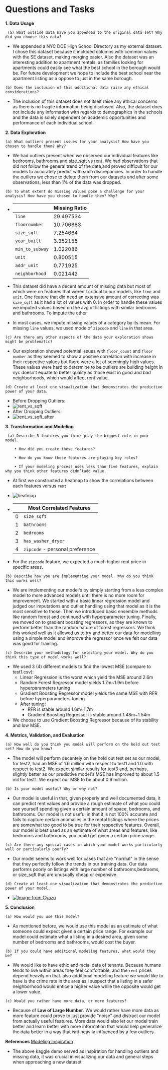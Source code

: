 # Questions and Tasks

**1. Data Usage**

 ``` (a) What outside data have you appended to the original data set? Why did you choose this data?```
  - We appended a NYC DOE High School Directory as my external dataset. I chose this dataset 
    because it included columns with common values with the SE dataset, making merging easier. 
    Also the dataset was an interesting addition to apartment rentals, as families looking for 
    apartments could easily see what the best school in the borough would be. For future development 
    we hope to include the best school near the apartment listing as a oppose to just in the same borough.


 ```(b) Does the inclusion of this additional data raise any ethical considerations?```
 - The inclusion of this dataset does not itself raise any ethical concerns as 
   there is no fragile information being disclosed. Also, the dataset does not include 
   any information with regards to demographics in the schools and the data is solely 
   dependent on academic opportunities and performance of each individual school. 

    
**2. Data Exploration**

```(a) What outliers present issues for your analysis? How have you chosen to handle them? Why?```

   - We had outliers present when we observed our individual features like bedrooms, bathrooms,and size_sqft vs rent. We had observations that did not follow the general trend of the data,and proved difficult for our models to accurately predict with such discrepancies. In order to handle the outliers we chose to delete them from our datasets and after some observations, less than 1% of the data was dropped.

 ```(b) To what extent do missing values pose a challenge for your analysis? How have you chosen to handle them? Why?```

- |                 | Missing Ratio |
  | :-------------- | ------------- |
  | `line`          | 29.497534     |
  | `floornumber`   | 10.706883     |
  | `size_sqft`     | 7.254664      |
  | `year_built`    | 3.352155      |
  | `min_to_subway` | 1.022086      |
  | `unit`          | 0.800515      |
  | `addr_unit`     | 0.771925      |
  | `neighborhood`  | 0.021442      |

- This dataset did have a decent amount of missing data but most of which were on features that weren’t critical to our models, like `line` and `unit`. One feature that did need an extensive amount of correcting was `size_sqft` as it had a lot of values with 0. In order to handle these values we imputed values based on the avg of listings with similar bedrooms and bathrooms. To impute the other

- In most cases, we impute missing values of a category by its mean. For missing `line` values, we used mode of `zipcode` and `line` in that area. 

```(c) Are there any other aspects of the data your exploration shows might be problematic?```
 - Our exploration showed potential issues with `floor_count` and `floor number` as they seemed to show 
   a positive correlation with increase in their respective values but there were a lot of seemingly high
   values. These values were hard to determine to be outliers are building height in nyc doesn't equate
   to better quality as those exist in good and bad neighborhoods, which would affect rent value.


```(d) Create at least one visualization that demonstrates the predictive power of your data.```

- Before Dropping Outliers:
 - ![rent_vs_sqft](https://i.gyazo.com/2eb3d18e077bd9eca6d9855b977c3b27.png)
- After Dropping Outliers:
 - ![rent_vs_sqft_after](https://i.gyazo.com/6feba016bd4ac849b99b8550b4ed40ca.png)

**3. Transformation and Modeling**

``` (a) Describe 5 features you think play the biggest role in your model.```
        
        • How did you create these features?
        
        • How do you know these features are playing key roles?
        
        • If your modeling process uses less than five features, explain why you think other features didn’tadd value.
        

   - At first we constructed a heatmap to show the correlations between each features versus `rent`

   - ![heatmap](https://i.gyazo.com/3900811bf8acdcc692892f47dfaf93e2.png)

   - |      | **Most Correlated Features**        |
     | ---- | ----------------------------------- |
     | 0    | ```size_sqft```                     |
     | 1    | ```bathrooms```                     |
     | 2    | ```bedrooms```                      |
     | 3    | ```has_washer_dryer```              |
     | 4    | ```zipcode``` - personal preference |

- For the `zipcode` feature, we expected a much higher rent price in specific areas. 

```(b) Describe how you are implementing your model. Why do you think this works well?```

- We are implementing our model's by simply starting from a less complex model to more advanced models until there is no
more room for improvement. We started with a basic linear regression model and judged our imputations and outlier handling
using that model as it is the most sensitive to those. Then we introduced basic ensemble methods like random forest and continued
with hyperparameter tuning. Finally, we moved on to gradient boosting regressors, as they are known to perform better than the
random nature of forest regressors. We think this worked well as it allowed us to try and better our data for modelling using
a simple model and improve the regressor once we felt our data was good for training.

```(c) Describe your methodology for selecting your model. Why do you think this type of model works well?```

- We used 3 (4) different models to find the lowest MSE (compare to test1.csv):
  - Linear Regression is the worst which yield the MSE around 2.6m
  - Random Forest Regressor model yields 1.7m~1.9m before hyperparameters tuning
  - Gradient Boosting Regressor model yields the same MSE with RFR before hyperparameters tuning.
  - After tuning:
    - RFR is stable around 1.6m~1.7m
    - Gradient Boosting Regressor is stable around 1.48m~1.54m
- We choose to use Gradient Boosting Regressor because of its stability and low MSE.

**4. Metrics, Validation, and Evaluation**

```(a) How well do you think you model will perform on the hold out test set? How do you know?```

- The model will perform decentely on the hold out test set as our model, for test2, had an MSE of 1.6 million with respect to test1 and 1.0 with respect to test2. We expect similar results for test3 and, perhaps, slightly better as our predictive model's MSE has improved to about 1.5 mil for test1. We expect our MSE to be about 0.9 million.
 
```(b) Is your model useful? Why or why not?```

- Our model is useful in that, given properly and well documented data, it can predict rent values and provide a rough estimate of what you could see yourself spending given a certain amount of space, bedrooms, and bathrooms. Our model is not useful in that it is not 100% accurate and fails to capture certain anomalies in the rental listings where the prices are somewhat too good to be true for their respective features. Overall, our model is best used as an estimate of what areas and features, like bedrooms and bathrooms, you could get given a certain price range.

```(c) Are there any special cases in which your model works particularly well or particularly poorly?```
 - Our model seems to work well for cases that are "normal" in the sense that they perfectly follow the trends in our training data. Our data performs poorly on listings with large number of bathrooms,bedrooms, or size_sqft that are unusually cheap or expensive. 


```(d) Create at least one visualization that demonstrates the predictive power of your model.```

- [![Image from Gyazo](https://i.gyazo.com/30bcdf6d33944feb4412d8dca66b183e.png)](https://gyazo.com/30bcdf6d33944feb4412d8dca66b183e)

**5. Conclusion**

```(a) How would you use this model?```

 - As mentioned before, we would use this model as an estimate of what someone could expect given a certain price range. For example our model could estimate what a listing in a desired area, given some number of bedrooms and bathrooms, would cost the buyer. 


```(b) If you could have additional modeling features, what would they be?```

- We would like to have ethic and racial data of tenants. Because humans tends to live within areas they feel comfortable, and the `rent` prices depend heavily on that. also additional modeling feature we would like to have is the crime rate in the area as i suspect that a listing in a safer neighborhood would entice a higher value while the opposite would get a lower value. 


```(c) Would you rather have more data, or more features?```

- Because of **Law of Large Number**. We would rather have more data as more feature could prove to just provide "noise" and distract our model from actually useful features. More data would also let our model train better and learn better with more information that would help generalize the data better in a way that isnt heavily influenced by a few outliers.


**References**
[Modeling Inspiration](https://www.kaggle.com/erick5/predicting-house-prices-with-machine-learning)
- The above kaggle demo served as inspiration for handling outliers and missing data, it was crucial in visualizing our data
and general steps when approaching a new dataset

